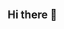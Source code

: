 ## Hi there 👋

<!-- [![willianrod's wakatime stats](https://vercel.com/api/toolbar/link/github-readme-stats-alpha-jet-32.vercel.app?via=project-dashboard-alias-list&p=1&page=/)](https://wakatime.com/@ErnestoHof) -->

<!--
**ErnestoHof/ErnestoHof** is a ✨ _special_ ✨ repository because its `README.md` (this file) appears on your GitHub profile.

Here are some ideas to get you started:

- 🔭 I’m currently working on ...
- 🌱 I’m currently learning ...
- 👯 I’m looking to collaborate on ...
- 🤔 I’m looking for help with ...
- 💬 Ask me about ...
- 📫 How to reach me: ...
- 😄 Pronouns: ...
- ⚡ Fun fact: ...
-->
